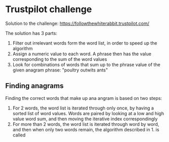 # Trustpilot challenge
Solution to the challenge: https://followthewhiterabbit.trustpilot.com/

The solution has 3 parts:
1. Filter out irrelevant words form the word list, in order to speed up the algorithm
2. Assign a numeric value to each word. A phrase then has the value corresponding to the sum of the word values
3. Look for combinations of words that sum up to the phrase value of the given anagram phrase: "poultry outwits ants"

## Finding anagrams
Finding the correct words that make up ana angram is based on two steps:
1. For 2 words, the word list is iterated through only once, by having a sorted list of word values. Words are paired by looking at a low and high value word sum, and then moving the iterative index correspondingly
2. For more than 2 words, the word list is iterated through word by word, and then when only two words remain, the algorithm described in 1. is called
